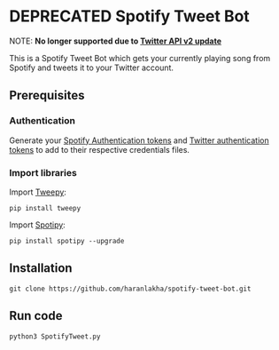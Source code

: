 # DEPRECATED Spotify Tweet Bot

NOTE:
**No longer supported due to [Twitter API v2 update](https://developer.twitter.com/en/docs/twitter-api/getting-started/about-twitter-api)**

This is a Spotify Tweet Bot which gets your currently playing song from Spotify and tweets it to your Twitter account.

## Prerequisites

### Authentication

Generate your [Spotify Authentication tokens](https://developer.spotify.com/) and [Twitter authentication tokens](https://developer.twitter.com/) to add to their respective credentials files.

### Import libraries

Import [Tweepy](https://www.tweepy.org/):
```
pip install tweepy
```
Import [Spotipy](https://spotipy.readthedocs.io/en/latest/#installation):
```
pip install spotipy --upgrade
```
## Installation
```
git clone https://github.com/haranlakha/spotify-tweet-bot.git
```

## Run code
```
python3 SpotifyTweet.py
```


